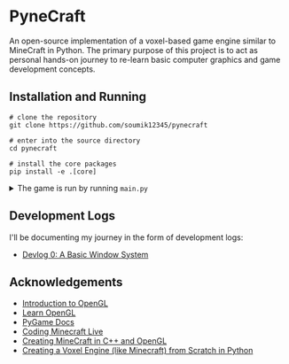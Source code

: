 # PyneCraft

An open-source implementation of a voxel-based game engine similar to MineCraft in Python. The primary purpose of this project is to act as personal hands-on journey to re-learn basic computer graphics and game development concepts.

## Installation and Running

```shell
# clone the repository
git clone https://github.com/soumik12345/pynecraft

# enter into the source directory
cd pynecraft

# install the core packages
pip install -e .[core]
```

<details>
    <summary>The game is run by running <code>main.py</code></summary>

    ```
    NAME
        main.py

    SYNOPSIS
        main.py <flags>

    FLAGS
        -w, --window_resolution=WINDOW_RESOLUTION
            Type: Tuple
            Default: (1600, 900)
        -d, --depth_buffer_size=DEPTH_BUFFER_SIZE
            Type: int
            Default: 24
        -b, --background_color=BACKGROUND_COLOR
            Type: Optional
            Default: [0, 0, 0]
        --player_speed=PLAYER_SPEED
            Type: float
            Default: 0.005
        --player_rotation_speed=PLAYER_ROTATION_SPEED
            Type: float
            Default: 0.003
        -m, --mouse_sensitivity=MOUSE_SENSITIVITY
            Type: float
            Default: 0.002
        --position=POSITION
            Type: Tuple
            Default: (0, 0, 1)
        -y, --yaw=YAW
            Type: float
            Default: -90
        --pitch=PITCH
            Type: float
            Default: 0
        --field_of_view=FIELD_OF_VIEW
            Type: float
            Default: 50.0
        -n, --near_plane_of_view_frustum=NEAR_PLANE_OF_VIEW_FRUSTUM
            Type: float
            Default: 0.1
        --far_plane_of_view_frustum=FAR_PLANE_OF_VIEW_FRUSTUM
            Type: float
            Default: 2000.0
        --pitch_max=PITCH_MAX
            Type: float
            Default: 89
    ```
</details>

## Development Logs

I'll be documenting my journey in the form of development logs:

- [Devlog 0: A Basic Window System](./devlogs/00_window_system.md)

## Acknowledgements

- [Introduction to OpenGL](https://youtube.com/playlist?list=PLvv0ScY6vfd9zlZkIIqGDeG5TUWswkMox&si=aXUCjrtiuZSUxPwL)
- [Learn OpenGL](https://learnopengl.com/)
- [PyGame Docs](https://www.pygame.org/docs/)
- [Coding Minecraft Live](https://youtube.com/playlist?list=PLGKz7VcwUOnHtTCRomUVTnUy7Ey-Z73Pl&si=D59CmnP8POMyhYP4)
- [Creating MineCraft in C++ and OpenGL](https://youtube.com/playlist?list=PLMZ_9w2XRxiYzEuz4klbm8ZR7BfjueoN2&si=brGRdsRDLK1p62kO)
- [Creating a Voxel Engine (like Minecraft) from Scratch in Python](https://youtu.be/Ab8TOSFfNp4?si=K1mX1cMywiUfzlQ1)